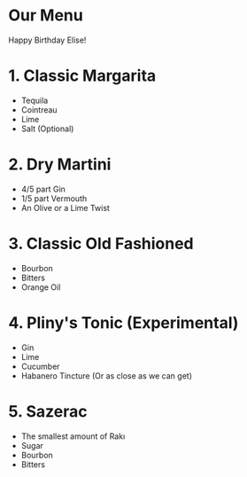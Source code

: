# Our Menu
Happy Birthday Elise!

# 1. Classic Margarita
- Tequila
- Cointreau
- Lime
- Salt (Optional)

# 2. Dry Martini
- 4/5 part Gin
- 1/5 part Vermouth
- An Olive or a Lime Twist

# 3. Classic Old Fashioned
- Bourbon
- Bitters
- Orange Oil

# 4. Pliny's Tonic (Experimental)
- Gin
- Lime
- Cucumber
- Habanero Tincture (Or as close as we can get)

# 5. Sazerac
- The smallest amount of Rakı
- Sugar
- Bourbon
- Bitters
